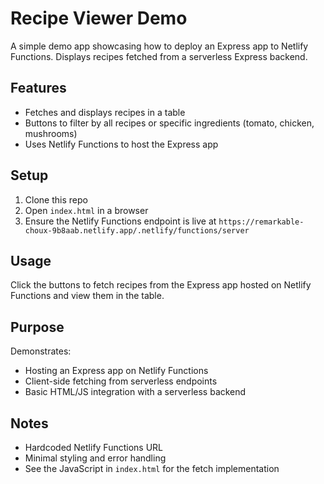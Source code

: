 # Recipe Viewer Demo

A simple demo app showcasing how to deploy an Express app to Netlify Functions. Displays recipes fetched from a serverless Express backend.

## Features

- Fetches and displays recipes in a table
- Buttons to filter by all recipes or specific ingredients (tomato, chicken, mushrooms)
- Uses Netlify Functions to host the Express app

## Setup

1. Clone this repo
2. Open `index.html` in a browser
3. Ensure the Netlify Functions endpoint is live at `https://remarkable-choux-9b8aab.netlify.app/.netlify/functions/server`

## Usage

Click the buttons to fetch recipes from the Express app hosted on Netlify Functions and view them in the table.

## Purpose

Demonstrates:
- Hosting an Express app on Netlify Functions
- Client-side fetching from serverless endpoints
- Basic HTML/JS integration with a serverless backend

## Notes

- Hardcoded Netlify Functions URL
- Minimal styling and error handling
- See the JavaScript in `index.html` for the fetch implementation